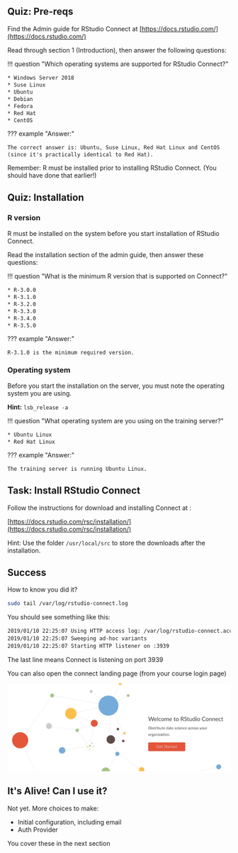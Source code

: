 
## Quiz: Pre-reqs

Find the Admin guide for RStudio Connect at [https://docs.rstudio.com/](https://docs.rstudio.com/)

Read through section 1 (Introduction), then answer the following questions:

!!! question "Which operating systems are supported for RStudio Connect?"

    * Windows Server 2018
    * Suse Linux
    * Ubuntu
    * Debian
    * Fedora
    * Red Hat
    * CentOS
    
??? example "Answer:"

    The correct answer is: Ubuntu, Suse Linux, Red Hat Linux and CentOS (since it's practically identical to Red Hat).


Remember: R must be installed prior to installing RStudio Connect. (You should have done that earlier!)


## Quiz: Installation

### R version

R must be installed on the system before you start installation of RStudio Connect.

Read the installation section of the admin guide, then answer these questions:

!!! question "What is the minimum R version that is supported on Connect?"
    
    * R-3.0.0
    * R-3.1.0
    * R-3.2.0
    * R-3.3.0
    * R-3.4.0
    * R-3.5.0
    
??? example "Answer:"

    R-3.1.0 is the minimum required version.
    


### Operating system

Before you start the installation on the server, you must note the operating system you are using.

**Hint:** `lsb_release -a`

!!! question "What operating system are you using on the training server?"
    
    * Ubuntu Linux
    * Red Hat Linux


??? example "Answer:"

    The training server is running Ubuntu Linux.
    


## Task: Install RStudio Connect

Follow the instructions for download and installing Connect at :

[https://docs.rstudio.com/rsc/installation/](https://docs.rstudio.com/rsc/installation/)



Hint: Use the folder `/usr/local/src` to store the downloads after the installation.


<asciinema-player src="../../asciicast/install_connect.cast"></asciinema-player>


## Success

How to know you did it?

```sh
sudo tail /var/log/rstudio-connect.log
```

You should see something like this:

```sh
2019/01/10 22:25:07 Using HTTP access log: /var/log/rstudio-connect.access.log
2019/01/10 22:25:07 Sweeping ad-hoc variants
2019/01/10 22:25:07 Starting HTTP listener on :3939
```

The last line means Connect is listening on port 3939


You can also open the connect landing page (from your course login page)

![images](assets/welcome.jpg)


## It's Alive! Can I use it?

Not yet. More choices to make:

* Initial configuration, including email
* Auth Provider

You cover these in the next section


